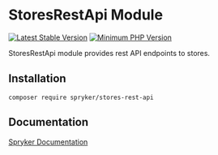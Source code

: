 # StoresRestApi Module
[![Latest Stable Version](https://poser.pugx.org/spryker/stores-rest-api/v/stable.svg)](https://packagist.org/packages/spryker/stores-rest-api)
[![Minimum PHP Version](https://img.shields.io/badge/php-%3E%3D%207.3-8892BF.svg)](https://php.net/)

StoresRestApi module provides rest API endpoints to stores.

## Installation

```
composer require spryker/stores-rest-api
```

## Documentation

[Spryker Documentation](https://academy.spryker.com/developing_with_spryker/module_guide/modules.html)

